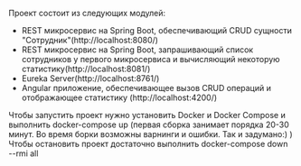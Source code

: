 Проект состоит из следующих модулей:
* REST микросервис на Spring Boot, обеспечивающий CRUD сущности "Сотрудник"(http://localhost:8080/)
* REST микросервис на Spring Boot, запрашивающий список сотрудников у первого микросервиса и вычисляющий некоторую статистику(http://localhost:8081/)
* Eureka Server(http://localhost:8761/)
* Angular приложение, обеспечивающее вызов CRUD операций и отображающее статистику (http://localhost:4200/)

Чтобы запустить проект нужно установить Docker и Docker Compose и выполнить docker-compose up (первая сборка занимает порядка 20-30 минут. Во время борки возможны варнинги и ошибки. Так и задумано:) )\
Чтобы остановить проект достаточно выполнить docker-compose down --rmi all

